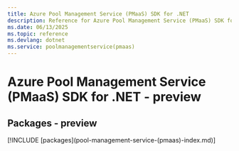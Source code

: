 ```yaml
---
title: Azure Pool Management Service (PMaaS) SDK for .NET
description: Reference for Azure Pool Management Service (PMaaS) SDK for .NET
ms.date: 06/13/2025
ms.topic: reference
ms.devlang: dotnet
ms.service: poolmanagementservice(pmaas)
---
```

# Azure Pool Management Service (PMaaS) SDK for .NET - preview
## Packages - preview
[!INCLUDE [packages](pool-management-service-(pmaas\)-index.md)]